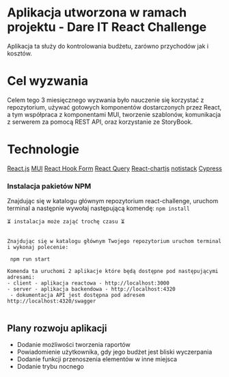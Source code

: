 # Aplikacja utworzona w ramach projektu - Dare IT React Challenge

Aplikacja ta służy do kontrolowania budżetu, zarówno przychodów jak i kosztów.

# Cel wyzwania

Celem tego 3 miesięcznego wyzwania było nauczenie się korzystać z repozytorium, używać gotowych komponentów dostarczonych przez React, a tym współpraca z komponentami MUI, tworzenie szablonów, komunikacja z serwerem za pomocą REST API, oraz korzystanie ze StoryBook. 

# Technologie 

[React.js](https://reactjs.org/)
[MUI](https://mui.com/)
[React Hook Form](https://react-hook-form.com/)
[React Query](https://react-query.tanstack.com/)
[React-chartjs](https://github.com/reactchartjs/react-chartjs-2)
[notistack]()
[Cypress]()

### Instalacja pakietów NPM
Znajdując się w katalogu głównym repozytorium react-challenge, uruchom terminal a następnie wywołaj następującą komendę:
` npm install ` 

```
⏳ instalacja może zająć trochę czasu ⏳  
  
  
Znajdując się w katalogu głównym Twojego repozytorium uruchom terminal i wykonaj polecenie:  
  
 npm run start  
  
Komenda ta uruchomi 2 aplikacje które będą dostępne pod następującymi adresami:  
- client - aplikacja reactowa - http://localhost:3000  
- server - aplikacja backendowa - http://localhost:4320  
 - dokumentacja API jest dostępna pod adresem http://localhost:4320/swagger  
 
 ```

 ## Plany rozwoju aplikacji
 - Dodanie możliwości tworzenia raportów
 - Powiadomienie użytkownika, gdy jego budżet jest bliski wyczerpania
 - Dodanie funkcji przenoszenia elementów w inne miejsca
 - Dodanie trybu nocnego

